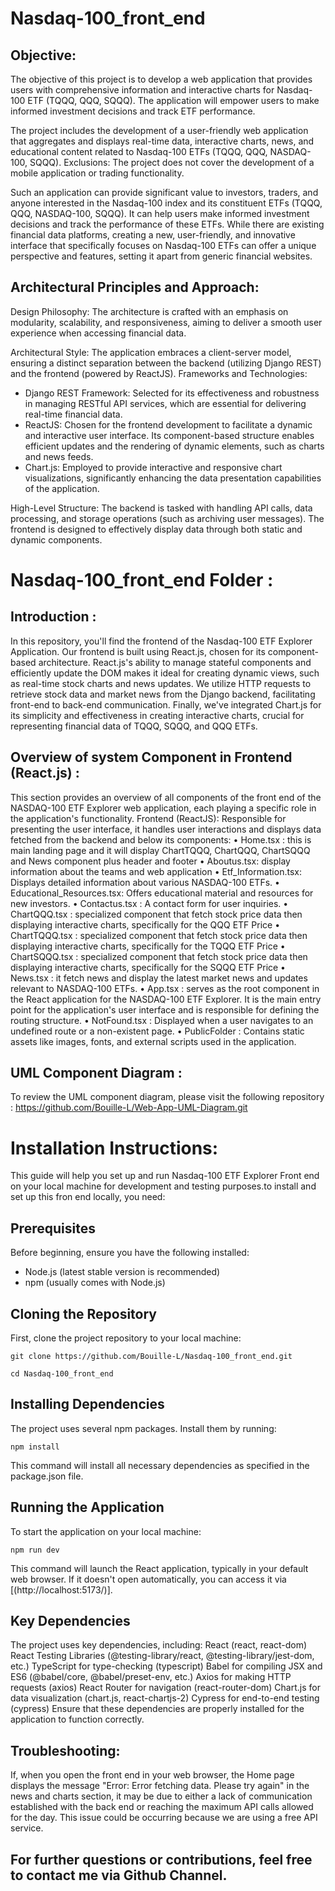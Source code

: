 # Nasdaq-100_front_end
## Objective:
The objective of this project is to develop a web application that provides users with comprehensive information and interactive charts for Nasdaq-100 ETF (TQQQ, QQQ, SQQQ). The application will empower users to make informed investment decisions and track ETF performance.

The project includes the development of a user-friendly web application that aggregates and displays real-time data, interactive charts, news, and educational content related to Nasdaq-100 ETFs (TQQQ, QQQ, NASDAQ-100, SQQQ).
Exclusions: The project does not cover the development of a mobile application or trading functionality.

Such an application can provide significant value to investors, traders, and anyone interested in the Nasdaq-100 index and its constituent ETFs (TQQQ, QQQ, NASDAQ-100, SQQQ).  It can help users make informed investment decisions and track the performance of these ETFs. While there are existing financial data platforms, creating a new, user-friendly, and innovative interface that specifically focuses on Nasdaq-100 ETFs can offer a unique perspective and features, setting it apart from generic financial websites.
                                                                                           
                                                                   
                                                                                           
                                                                                           
## Architectural Principles and Approach:
Design Philosophy: The architecture is crafted with an emphasis on modularity, scalability, and responsiveness, aiming to deliver a smooth user experience when accessing financial data.

Architectural Style: The application embraces a client-server model, ensuring a distinct separation between the backend (utilizing Django REST) and the frontend (powered by ReactJS).
Frameworks and Technologies:
- Django REST Framework: Selected for its effectiveness and robustness in managing RESTful API services, which are essential for delivering real-time financial data.
- ReactJS: Chosen for the frontend development to facilitate a dynamic and interactive user interface. Its component-based structure enables efficient updates and the rendering of dynamic elements, such as charts and news feeds.
- Chart.js: Employed to provide interactive and responsive chart visualizations, significantly enhancing the data presentation capabilities of the application.

High-Level Structure: The backend is tasked with handling API calls, data processing, and storage operations (such as archiving user messages). The frontend is designed to effectively display data through both static and dynamic components.

                                                                                        

# Nasdaq-100_front_end Folder :
## Introduction :
In this repository, you'll find the frontend of the Nasdaq-100 ETF Explorer Application. Our frontend is built using React.js, chosen for its component-based architecture. React.js's ability to manage stateful components and efficiently update the DOM makes it ideal for creating dynamic views, such as real-time stock charts and news updates. We utilize HTTP requests to retrieve stock data and market news from the Django backend, facilitating front-end to back-end communication. Finally, we've integrated Chart.js for its simplicity and effectiveness in creating interactive charts, crucial for representing financial data of TQQQ, SQQQ, and QQQ ETFs.

## Overview of system Component in Frontend (React.js) :
This section provides an overview of all components of the front end of the  NASDAQ-100 ETF Explorer web application, each playing a specific role in the application's functionality.
Frontend (ReactJS): Responsible for presenting the user interface, it handles user interactions and displays data fetched from the backend and below its components:
•	Home.tsx : this is main landing page and it will display ChartTQQQ, ChartQQQ, ChartSQQQ and News component plus header and footer
•	Aboutus.tsx: display information about the teams and web application 
•	Etf_Information.tsx: Displays detailed information about various NASDAQ-100 ETFs.
•	Educational_Resources.tsx: Offers educational material and resources for new investors.
•	Contactus.tsx : A contact form for user inquiries.
•	ChartQQQ.tsx : specialized component that fetch stock price data then displaying interactive charts, specifically for the QQQ ETF Price 
•	ChartTQQQ.tsx : specialized component that fetch stock price data then displaying interactive charts, specifically for the TQQQ ETF Price 
•	ChartSQQQ.tsx : specialized component that fetch stock price data then displaying interactive charts, specifically for the SQQQ ETF Price 
•	News.tsx : it fetch news and  display the latest market news and updates relevant to NASDAQ-100 ETFs.
•	App.tsx : serves as the root component in the React application for the NASDAQ-100 ETF Explorer. It is the main entry point for the application's user interface and is responsible for defining the routing structure.
•	NotFound.tsx : Displayed when a user navigates to an undefined route or a non-existent page.
•	PublicFolder : Contains static assets like images, fonts, and external scripts used in the application.

## UML Component Diagram : 
To review the UML component diagram, please visit the following repository : https://github.com/Bouille-L/Web-App-UML-Diagram.git

                                                                                    


# Installation Instructions: 
This guide will help you set up and run Nasdaq-100 ETF Explorer Front end on your local machine for development and testing purposes.to install and set up this fron end locally, you need:

## Prerequisites
Before beginning, ensure you have the following installed:
- Node.js (latest stable version is recommended)
- npm (usually comes with Node.js)

## Cloning the Repository
First, clone the project repository to your local machine:

```git clone https://github.com/Bouille-L/Nasdaq-100_front_end.git```

```cd Nasdaq-100_front_end```

## Installing Dependencies
The project uses several npm packages. Install them by running: 

```npm install```

This command will install all necessary dependencies as specified in the package.json file.

## Running the Application
To start the application on your local machine: 

```npm run dev```

This command will launch the React application, typically in your default web browser. If it doesn't open automatically, you can access it via [(http://localhost:5173/)].

## Key Dependencies
The project uses key dependencies, including:
React (react, react-dom)
React Testing Libraries (@testing-library/react, @testing-library/jest-dom, etc.)
TypeScript for type-checking (typescript)
Babel for compiling JSX and ES6 (@babel/core, @babel/preset-env, etc.)
Axios for making HTTP requests (axios)
React Router for navigation (react-router-dom)
Chart.js for data visualization (chart.js, react-chartjs-2)
Cypress for end-to-end testing (cypress)
Ensure that these dependencies are properly installed for the application to function correctly.

## Troubleshooting:
If, when you open the front end in your web browser, the Home page displays the message "Error: Error fetching data. Please try again" in the news and charts section, it may be due to either a lack of communication established with the back end or reaching the maximum API calls allowed for the day. This issue could be occurring because we are using a free API service.

## For further questions or contributions, feel free to contact me via Github Channel.

                                                                                                   




